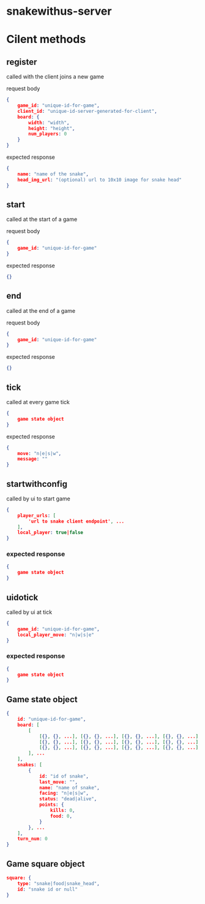 snakewithus-server
==================

# Cilent methods

## register

called with the client joins a new game

request body

```json
{
    game_id: "unique-id-for-game",
    client_id: "unique-id-server-generated-for-client",
    board: {
        width: "width",
        height: "height",
        num_players: 0
    }
}
```

expected response

```json
{
    name: "name of the snake",
    head_img_url: "(optional) url to 10x10 image for snake head"
}
```

## start
called at the start of a game

request body

```json
{
    game_id: "unique-id-for-game"
}
```

expected response

```json
{}
```

## end
called at the end of a game

request body

```json
{
    game_id: "unique-id-for-game"
}
```

expected response

```json
{}
```

## tick
called at every game tick

```json
{
    game state object
}
```

expected response

```json
{
    move: "n|e|s|w",
    message: ""
}
```

## startwithconfig
called by ui to start game

```json
{
    player_urls: [
        'url to snake client endpoint', ...
    ],
    local_player: true|false
}
```

### expected response

```json
{
    game state object
}
```

## uidotick
called by ui at tick

```json
{
    game_id: "unique-id-for-game",
    local_player_move: "n|w|s|e"
}
```

### expected response
```json
{
    game state object
}
```

## Game state object
```json
{
    id: "unique-id-for-game",
    board: [
        [
            [{}, {}, ...], [{}, {}, ...], [{}, {}, ...], [{}, {}, ...], ...
            [{}, {}, ...], [{}, {}, ...], [{}, {}, ...], [{}, {}, ...], ...
            [{}, {}, ...], [{}, {}, ...], [{}, {}, ...], [{}, {}, ...], ...
        ], ...
    ],
    snakes: [
        {
            id: "id of snake",
            last_move: "",
            name: "name of snake",
            facing: "n|e|s|w",
            status: "dead|alive",
            points: {
                kills: 0,
                food: 0,
            }
        }, ...
    ],
    turn_num: 0
}
```

## Game square object

```json
square: {
    type: "snake|food|snake_head",
    id: "snake id or null"
}
```

